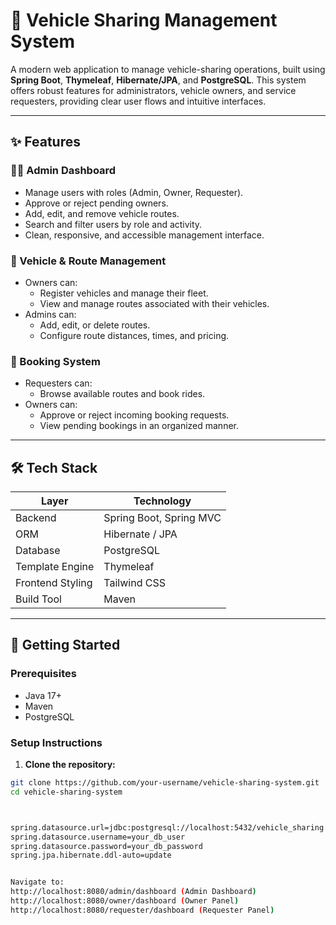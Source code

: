 # 🚗 Vehicle Sharing Management System

A modern web application to manage vehicle-sharing operations, built using **Spring Boot**, **Thymeleaf**, **Hibernate/JPA**, and **PostgreSQL**. This system offers robust features for administrators, vehicle owners, and service requesters, providing clear user flows and intuitive interfaces.

---

## ✨ Features

### 👩‍💼 Admin Dashboard
- Manage users with roles (Admin, Owner, Requester).
- Approve or reject pending owners.
- Add, edit, and remove vehicle routes.
- Search and filter users by role and activity.
- Clean, responsive, and accessible management interface.

### 🚗 Vehicle & Route Management
- Owners can:
  - Register vehicles and manage their fleet.
  - View and manage routes associated with their vehicles.
- Admins can:
  - Add, edit, or delete routes.
  - Configure route distances, times, and pricing.

### 📅 Booking System
- Requesters can:
  - Browse available routes and book rides.
- Owners can:
  - Approve or reject incoming booking requests.
  - View pending bookings in an organized manner.

---

## 🛠️ Tech Stack

| Layer            | Technology           |
|------------------|----------------------|
| Backend          | Spring Boot, Spring MVC |
| ORM              | Hibernate / JPA      |
| Database         | PostgreSQL           |
| Template Engine  | Thymeleaf            |
| Frontend Styling | Tailwind CSS         |
| Build Tool       | Maven                |

---

## 🚀 Getting Started

### Prerequisites

- Java 17+
- Maven
- PostgreSQL

### Setup Instructions

1. **Clone the repository:**

```bash
git clone https://github.com/your-username/vehicle-sharing-system.git
cd vehicle-sharing-system



spring.datasource.url=jdbc:postgresql://localhost:5432/vehicle_sharing
spring.datasource.username=your_db_user
spring.datasource.password=your_db_password
spring.jpa.hibernate.ddl-auto=update


Navigate to:
http://localhost:8080/admin/dashboard (Admin Dashboard)
http://localhost:8080/owner/dashboard (Owner Panel)
http://localhost:8080/requester/dashboard (Requester Panel)